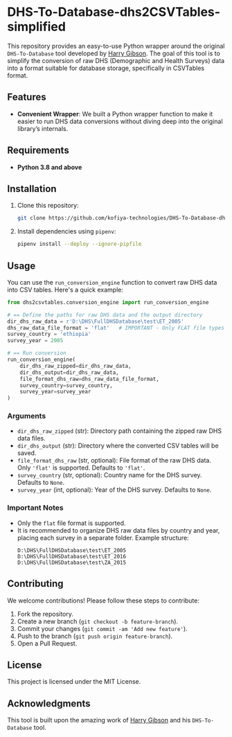 # DHS-To-Database-dhs2CSVTables-simplified

This repository provides an easy-to-use Python wrapper around the original `DHS-To-Database` tool developed by [Harry Gibson](https://github.com/harry-gibson/DHS-To-Database). The goal of this tool is to simplify the conversion of raw DHS (Demographic and Health Surveys) data into a format suitable for database storage, specifically in CSVTables format.

## Features

- **Convenient Wrapper**: We built a Python wrapper function to make it easier to run DHS data conversions without diving deep into the original library’s internals.

## Requirements

- **Python 3.8 and above**

## Installation

1. Clone this repository:
   ```bash
   git clone https://github.com/kofiya-technologies/DHS-To-Database-dhs2CSVTables-simplified.git
   ```

2. Install dependencies using `pipenv`:
   ```bash
   pipenv install --deploy --ignore-pipfile
   ```

## Usage

You can use the `run_conversion_engine` function to convert raw DHS data into CSV tables. Here's a quick example:

```python
from dhs2csvtables.conversion_engine import run_conversion_engine

# == Define the paths for raw DHS data and the output directory
dir_dhs_raw_data = r'D:\DHS\FullDHSDatabase\test\ET_2005'
dhs_raw_data_file_format = 'flat'   # IMPORTANT - Only FLAT file types are supported to perform first conversion!!!
survey_country = 'ethiopia'
survey_year = 2005

# == Run conversion
run_conversion_engine(
    dir_dhs_raw_zipped=dir_dhs_raw_data,
    dir_dhs_output=dir_dhs_raw_data,
    file_format_dhs_raw=dhs_raw_data_file_format,
    survey_country=survey_country,
    survey_year=survey_year
)
```

### Arguments

- `dir_dhs_raw_zipped` (str): Directory path containing the zipped raw DHS data files.
- `dir_dhs_output` (str): Directory where the converted CSV tables will be saved.
- `file_format_dhs_raw` (str, optional): File format of the raw DHS data. Only `'flat'` is supported. Defaults to `'flat'`.
- `survey_country` (str, optional): Country name for the DHS survey. Defaults to `None`.
- `survey_year` (int, optional): Year of the DHS survey. Defaults to `None`.

### Important Notes

- Only the `flat` file format is supported.
- It is recommended to organize DHS raw data files by country and year, placing each survey in a separate folder. Example structure:
  ```
  D:\DHS\FullDHSDatabase\test\ET_2005
  D:\DHS\FullDHSDatabase\test\ET_2016
  D:\DHS\FullDHSDatabase\test\ZA_2015
  ```

## Contributing

We welcome contributions! Please follow these steps to contribute:

1. Fork the repository.
2. Create a new branch (`git checkout -b feature-branch`).
3. Commit your changes (`git commit -am 'Add new feature'`).
4. Push to the branch (`git push origin feature-branch`).
5. Open a Pull Request.

## License

This project is licensed under the MIT License.

## Acknowledgments

This tool is built upon the amazing work of [Harry Gibson](https://github.com/harry-gibson) and his `DHS-To-Database` tool.